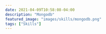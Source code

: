 ```yaml
---
date: 2021-04-09T10:58:08-04:00
description: "Mongodb"
featured_image: "images/skills/mongodb.png"
tags: ["Skills"]
---
```



